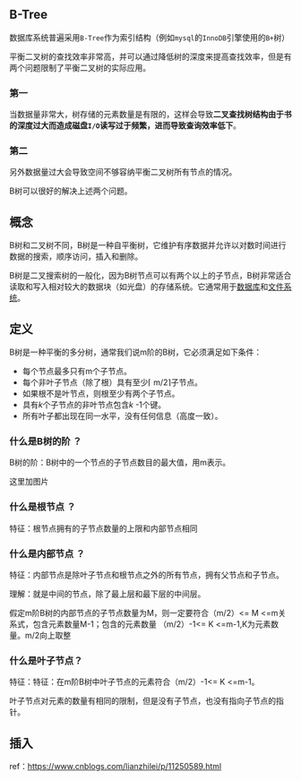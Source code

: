 ## B-Tree

数据库系统普遍采用`B-Tree`作为索引结构（例如`mysql`的`InnoDB`引擎使用的`B+`树）

平衡二叉树的查找效率非常高，并可以通过降低树的深度来提高查找效率，但是有两个问题限制了平衡二叉树的实际应用。

### 第一

当数据量非常大，树存储的元素数量是有限的，这样会导致**二叉查找树结构由于书的深度过大而造成磁盘`I/O`读写过于频繁，进而导致查询效率低下**。

### 第二

另外数据量过大会导致空间不够容纳平衡二叉树所有节点的情况。

B树可以很好的解决上述两个问题。

## 概念

B树和二叉树不同，B树是一种自平衡树，它维护有序数据并允许以对数时间进行数据的搜索，顺序访问，插入和删除。

B树是二叉搜索树的一般化，因为B树节点可以有两个以上的子节点，B树非常适合读取和写入相对较大的数据块（如光盘）的存储系统。它通常用于[数据库](https://en.wikipedia.org/wiki/Database)和[文件系统](https://en.wikipedia.org/wiki/File_system)。

## 定义

B树是一种平衡的多分树，通常我们说m阶的B树，它必须满足如下条件： 

- 每个节点最多只有m个子节点。
- 每个非叶子节点（除了根）具有至少⌈ m/2⌉子节点。
- 如果根不是叶节点，则根至少有两个子节点。
- 具有*k*个子节点的非叶节点包含*k* -1个键。
- 所有叶子都出现在同一水平，没有任何信息（高度一致）。

### 什么是B树的阶 ？

B树的阶：B树中的一个节点的子节点数目的最大值，用m表示。



这里加图片



### 什么是根节点 ？

特征：根节点拥有的子节点数量的上限和内部节点相同



### 什么是内部节点 ？

特征：内部节点是除叶子节点和根节点之外的所有节点，拥有父节点和子节点。

理解：就是中间的节点，除了最上层和最下层的中间层。

假定m阶B树的内部节点的子节点数量为M，则一定要符合（m/2）<= M <=m关系式，包含元素数量M-1；包含的元素数量 （m/2）-1<= K <=m-1,K为元素数量。m/2向上取整

### 什么是叶子节点？

特征：特征：在m阶B树中叶子节点的元素符合（m/2）-1<= K <=m-1。

叶子节点对元素的数量有相同的限制，但是没有子节点，也没有指向子节点的指针。



## 插入





ref：https://www.cnblogs.com/lianzhilei/p/11250589.html